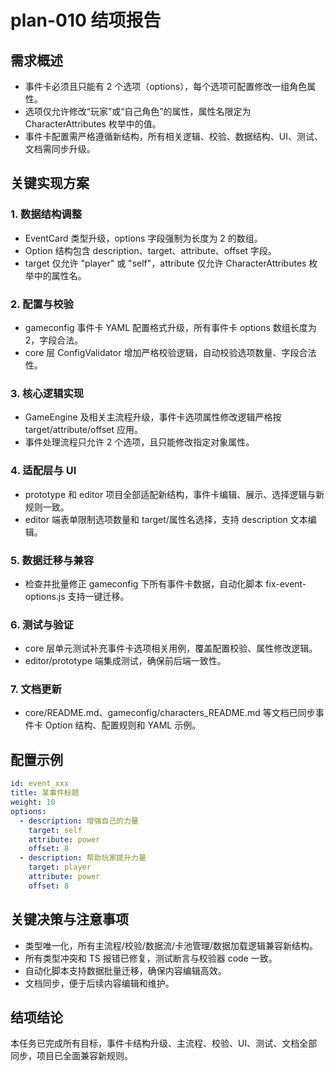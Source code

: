 # plan-010 结项报告

## 需求概述

- 事件卡必须且只能有 2 个选项（options），每个选项可配置修改一组角色属性。
- 选项仅允许修改“玩家”或“自己角色”的属性，属性名限定为 CharacterAttributes 枚举中的值。
- 事件卡配置需严格遵循新结构，所有相关逻辑、校验、数据结构、UI、测试、文档需同步升级。

## 关键实现方案

### 1. 数据结构调整
- EventCard 类型升级，options 字段强制为长度为 2 的数组。
- Option 结构包含 description、target、attribute、offset 字段。
- target 仅允许 "player" 或 "self"，attribute 仅允许 CharacterAttributes 枚举中的属性名。

### 2. 配置与校验
- gameconfig 事件卡 YAML 配置格式升级，所有事件卡 options 数组长度为 2，字段合法。
- core 层 ConfigValidator 增加严格校验逻辑，自动校验选项数量、字段合法性。

### 3. 核心逻辑实现
- GameEngine 及相关主流程升级，事件卡选项属性修改逻辑严格按 target/attribute/offset 应用。
- 事件处理流程只允许 2 个选项，且只能修改指定对象属性。

### 4. 适配层与 UI
- prototype 和 editor 项目全部适配新结构，事件卡编辑、展示、选择逻辑与新规则一致。
- editor 端表单限制选项数量和 target/属性名选择，支持 description 文本编辑。

### 5. 数据迁移与兼容
- 检查并批量修正 gameconfig 下所有事件卡数据，自动化脚本 fix-event-options.js 支持一键迁移。

### 6. 测试与验证
- core 层单元测试补充事件卡选项相关用例，覆盖配置校验、属性修改逻辑。
- editor/prototype 端集成测试，确保前后端一致性。

### 7. 文档更新
- core/README.md、gameconfig/characters_README.md 等文档已同步事件卡 Option 结构、配置规则和 YAML 示例。

## 配置示例

```yaml
id: event_xxx
title: 某事件标题
weight: 10
options:
  - description: 增强自己的力量
    target: self
    attribute: power
    offset: 8
  - description: 帮助玩家提升力量
    target: player
    attribute: power
    offset: 8
```

## 关键决策与注意事项

- 类型唯一化，所有主流程/校验/数据流/卡池管理/数据加载逻辑兼容新结构。
- 所有类型冲突和 TS 报错已修复，测试断言与校验器 code 一致。
- 自动化脚本支持数据批量迁移，确保内容编辑高效。
- 文档同步，便于后续内容编辑和维护。

## 结项结论

本任务已完成所有目标，事件卡结构升级、主流程、校验、UI、测试、文档全部同步，项目已全面兼容新规则。
